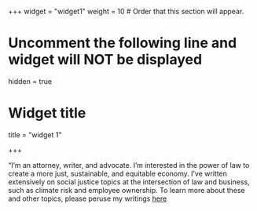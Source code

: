 +++
widget = "widget1"
weight = 10  # Order that this section will appear.

# Uncomment the following line and widget will NOT be displayed
hidden = true

# Widget title
title = "widget 1"


+++


 
“I’m an attorney, writer, and advocate. I’m interested in the power of law to create a more just, sustainable, and equitable economy. I’ve written extensively on social justice topics at the intersection of law and business, such as climate risk and employee ownership. To learn more about these and other topics, please peruse my writings [here](/blog)


